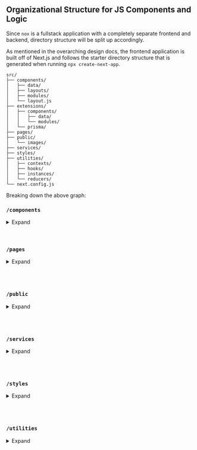 ## Organizational Structure for JS Components and Logic

Since `nox` is a fullstack application with a completely separate frontend and backend, directory structure will be split up accordingly.

As mentioned in the overarching design docs, the frontend application is built off of Next.js and follows the starter directory structure that is generated when running `npx create-next-app`.

```
src/
├── components/
│   ├── data/
│   ├── layouts/
│   ├── modules/
│   └── layout.js
├── extensions/
│   ├── components/
│   │   ├── data/
│   │   └── modules/
│   └── prisma/
├── pages/
├── public/
│   └── images/
├── services/
├── styles/
├── utilities/
│   ├── contexts/
│   ├── hooks/
│   ├── instances/
│   └── reducers/
└── next.config.js
```

Breaking down the above graph:

### `/components`
<details>
  <summary> Expand </summary>
  This is the top level directory that holds layout and rendering components and/or data required by them.

  #### `/components/data/`
  > The idea behind this directory is to store initial data for rendering components or for storing placeholder data. If storing data generated by the application, that information should go into `../storage/` where it can be nested into a folder specific to that module or into the general `../storage/logs` directory.

  #### `/components/layouts/`
  > For purely layout related components, there exists a directory `/components/layouts/` in which to store them. A current example of this is the Banner component. The Banner component is used for exactly that, the headliner that displays the nox status graphic and name on all pages. Another example could components that are key functionality, such as a sidebar, nav, or main content section.

  #### `/components/modules/`
  > This is where components for specific functionality (weather, meal planning, etc) live. Each module should have it's own directory and be, more or less, self contained.
  >
  > See the [Modules](../design-notes.md#modules) section of the overarching design docs for more specific information on modules.
</details>
<br></br>

<!-- ### `/extensions`
<details>
  <summary> Expand </summary>
  The extensions directory is an clear place to add user-files for extending the functionality of nox.

  #### `extensions/components/`
  > This directory mirrors the `/components` directory in that there are two subdirectories, `data/` and `modules/`, in which you can add homebrew extensions.

  #### `extensions/prisma/`
  > This is where components for specific functionality (weather, meal planning, etc) live. Each module should have it's own directory and be, more or less, self contained.
</details>

<br></br> -->

### `/pages`
<details>
  <summary> Expand </summary>
  Next.js /pages directory. Every file here becomes a route. See Next.js's documentation on [Pages](https://nextjs.org/docs/basic-features/pages) for more information.

</details>

<br></br>

### `/public`
<details>
  <summary> Expand </summary>
  Next.js's static assets directory. When using <img ..> or next/image, you can directly use images here. See Next.js's documentation on [static file serving](https://nextjs.org/docs/basic-features/static-file-serving).

</details>

<br></br>

### `/services`
<details>
  <summary> Expand </summary>
  The directory in which module logic not directly related to rendering lives. For example, if there exists a function to retrieve information from the database, that function would live in a file here and would be called from the component.

</details>

<br></br>

### `/styles`
<details>
  <summary> Expand </summary>
  A singular directory that style (SCSS) files can be placed into. These are imported individually into `/styles/global.scss` which is, in turn, directly imported into `/pages/_app.js`.

</details>

<br></br>

### `/utilities`
<details>
  <summary> Expand </summary>

  #### `/utilities/contexts/`
  > For contexts. Contexts should be single-purpose and minimal in size so as to not make things confusing on what a context handles.

  #### `/utilities/hooks/`
  > Custom hooks live here.

  #### `/utilities/instances/`
  > For any import or library who's usage entails creating an instance of something or for managing a single connections across multiple files, those files should go here. 
  > 
  > **Example:** creating and exporting an axios instance with the url prefix set to the host of the separate Golang backend. This allows using a singular instance of axios that shares all config options across multiple modules without having to redefine or be particularly verbose in the code.

  #### `/utilities/reducers/`
  > This is where reducers for contexts should live.

</details>
